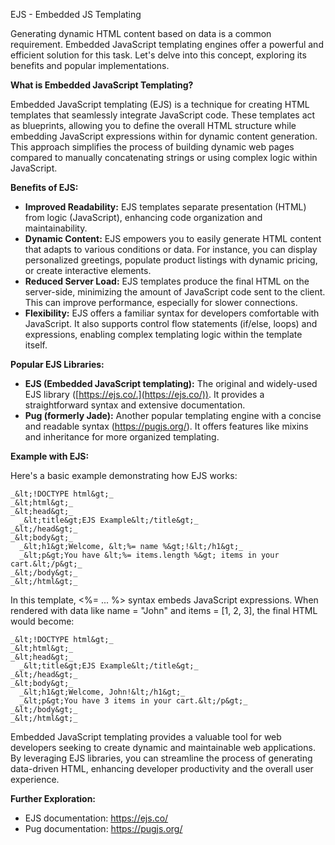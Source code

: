 EJS - Embedded JS Templating

Generating dynamic HTML content based on data is a common requirement. Embedded JavaScript templating engines offer a powerful and efficient solution for this task. Let's delve into this concept, exploring its benefits and popular implementations.

**What is Embedded JavaScript Templating?**

Embedded JavaScript templating (EJS) is a technique for creating HTML templates that seamlessly integrate JavaScript code. These templates act as blueprints, allowing you to define the overall HTML structure while embedding JavaScript expressions within for dynamic content generation. This approach simplifies the process of building dynamic web pages compared to manually concatenating strings or using complex logic within JavaScript.

**Benefits of EJS:**

- **Improved Readability:** EJS templates separate presentation (HTML) from logic (JavaScript), enhancing code organization and maintainability.
- **Dynamic Content:** EJS empowers you to easily generate HTML content that adapts to various conditions or data. For instance, you can display personalized greetings, populate product listings with dynamic pricing, or create interactive elements.
- **Reduced Server Load:** EJS templates produce the final HTML on the server-side, minimizing the amount of JavaScript code sent to the client. This can improve performance, especially for slower connections.
- **Flexibility:** EJS offers a familiar syntax for developers comfortable with JavaScript. It also supports control flow statements (if/else, loops) and expressions, enabling complex templating logic within the template itself.

**Popular EJS Libraries:**

- **EJS (Embedded JavaScript templating):** The original and widely-used EJS library ([https://ejs.co/.](https://ejs.co/)). It provides a straightforward syntax and extensive documentation.
- **Pug (formerly Jade):** Another popular templating engine with a concise and readable syntax (<https://pugjs.org/>). It offers features like mixins and inheritance for more organized templating.

**Example with EJS:**

Here's a basic example demonstrating how EJS works:
```
_&lt;!DOCTYPE html&gt;_  
_&lt;html&gt;_  
_&lt;head&gt;_  
  _&lt;title&gt;EJS Example&lt;/title&gt;_  
_&lt;/head&gt;_  
_&lt;body&gt;_  
  _&lt;h1&gt;Welcome, &lt;%= name %&gt;!&lt;/h1&gt;_  
  _&lt;p&gt;You have &lt;%= items.length %&gt; items in your cart.&lt;/p&gt;_  
_&lt;/body&gt;_  
_&lt;/html&gt;_
```
In this template, &lt;%= ... %&gt; syntax embeds JavaScript expressions. When rendered with data like name = "John" and items = \[1, 2, 3\], the final HTML would become:
```
_&lt;!DOCTYPE html&gt;_  
_&lt;html&gt;_  
_&lt;head&gt;_  
  _&lt;title&gt;EJS Example&lt;/title&gt;_  
_&lt;/head&gt;_  
_&lt;body&gt;_  
  _&lt;h1&gt;Welcome, John!&lt;/h1&gt;_  
  _&lt;p&gt;You have 3 items in your cart.&lt;/p&gt;_  
_&lt;/body&gt;_  
_&lt;/html&gt;_
```
Embedded JavaScript templating provides a valuable tool for web developers seeking to create dynamic and maintainable web applications. By leveraging EJS libraries, you can streamline the process of generating data-driven HTML, enhancing developer productivity and the overall user experience.

**Further Exploration:**

- EJS documentation: <https://ejs.co/>
- Pug documentation: <https://pugjs.org/>